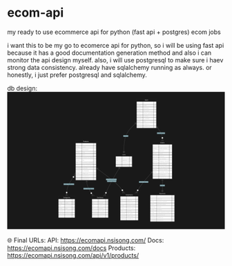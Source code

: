 # ecom-api

my ready to use ecommerce api for python (fast api + postgres) ecom jobs


i want this to be my go to ecomerce api for python, so i will be using fast api because it has a good documentation generation method and also i can monitor the api design myself. also, i will use postgresql to make sure i haev strong data consistency. already have sqlalchemy running as always. or honestly, i just prefer postgresql and sqlalchemy.


db design:
![db design](db-design-summary.png)

🌐 Final URLs:
API: https://ecomapi.nsisong.com/
Docs: https://ecomapi.nsisong.com/docs
Products: https://ecomapi.nsisong.com/api/v1/products/